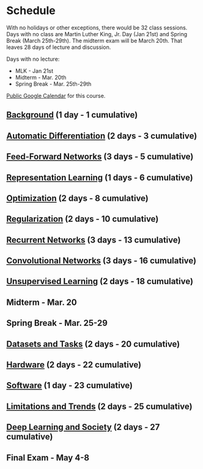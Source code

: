 # Schedule

With no holidays or other exceptions, there would be 32 class sessions. Days with no class are Martin Luther King, Jr. Day (Jan 21st) and Spring Break (March 25th-29th). The midterm exam will be March 20th. That leaves 28 days of lecture and discussion.

Days with no lecture:
* MLK - Jan 21st
* Midterm - Mar. 20th
* Spring Break - Mar. 25th-29th

[Public Google Calendar](https:/calendar.google.com/calendar/b/2?cid=Y3NjaTU5MjJzcHJpbmcyMDE5QGdtYWlsLmNvbQ) for this course.

## [Background](https:/ndronen.github.io/csci5922/schedule/background.html) (1 day - 1 cumulative)

## [Automatic Differentiation](https:/ndronen.github.io/csci5922/schedule/automatic-differentiation.html) (2 days - 3 cumulative)

## [Feed-Forward Networks](https:/ndronen.github.io/csci5922/schedule/feed-forward-networks.html) (3 days - 5 cumulative)

## [Representation Learning](https:/ndronen.github.io/csci5922/schedule/representation-learning.html) (1 days - 6 cumulative)

## [Optimization](https:/ndronen.github.io/csci5922/schedule/optimization.html) (2 days - 8 cumulative)

## [Regularization](https:/ndronen.github.io/csci5922/schedule/regularization.html) (2 days - 10 cumulative)

## [Recurrent Networks](https:/ndronen.github.io/csci5922/schedule/recurrent-networks.html) (3 days - 13 cumulative)

## [Convolutional Networks](https:/ndronen.github.io/csci5922/schedule/convolutional-networks.html) (3 days - 16 cumulative)

## [Unsupervised Learning](https:/ndronen.github.io/csci5922/schedule/unsupervised-learning.html) (2 days - 18 cumulative)

## Midterm - Mar. 20

## Spring Break - Mar. 25-29

## [Datasets and Tasks](https:/ndronen.github.io/csci5922/schedule/datasets-and-tasks.html) (2 days - 20 cumulative)

## [Hardware](https:/ndronen.github.io/csci5922/schedule/hardware.html) (2 days - 22 cumulative)

## [Software](https:/ndronen.github.io/csci5922/schedule/software.html) (1 day - 23 cumulative)

## [Limitations and Trends](https:/ndronen.github.io/csci5922/schedule/limitations-and-trends.html) (2 days - 25 cumulative)

## [Deep Learning and Society](https:/ndronen.github.io/csci5922/schedule/deep-learning-and-society.html) (2 days - 27 cumulative)

## Final Exam - May 4-8
